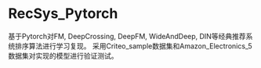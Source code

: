 # RecSys_Pytorch
基于Pytorch对FM, DeepCrossing, DeepFM, WideAndDeep, DIN等经典推荐系统排序算法进行学习复现。
采用Criteo_sample数据集和Amazon_Electronics_5数据集对实现的模型进行验证测试。
